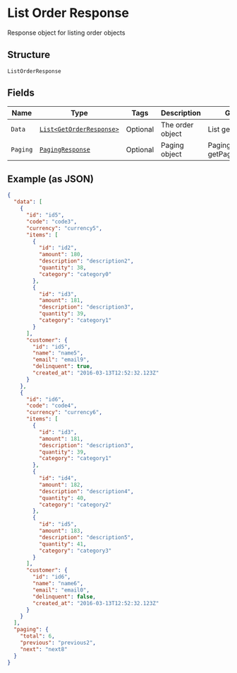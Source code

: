 
# List Order Response

Response object for listing order objects

## Structure

`ListOrderResponse`

## Fields

| Name | Type | Tags | Description | Getter | Setter |
|  --- | --- | --- | --- | --- | --- |
| `Data` | [`List<GetOrderResponse>`](../../doc/models/get-order-response.md) | Optional | The order object | List<GetOrderResponse> getData() | setData(List<GetOrderResponse> data) |
| `Paging` | [`PagingResponse`](../../doc/models/paging-response.md) | Optional | Paging object | PagingResponse getPaging() | setPaging(PagingResponse paging) |

## Example (as JSON)

```json
{
  "data": [
    {
      "id": "id5",
      "code": "code3",
      "currency": "currency5",
      "items": [
        {
          "id": "id2",
          "amount": 180,
          "description": "description2",
          "quantity": 38,
          "category": "category0"
        },
        {
          "id": "id3",
          "amount": 181,
          "description": "description3",
          "quantity": 39,
          "category": "category1"
        }
      ],
      "customer": {
        "id": "id5",
        "name": "name5",
        "email": "email9",
        "delinquent": true,
        "created_at": "2016-03-13T12:52:32.123Z"
      }
    },
    {
      "id": "id6",
      "code": "code4",
      "currency": "currency6",
      "items": [
        {
          "id": "id3",
          "amount": 181,
          "description": "description3",
          "quantity": 39,
          "category": "category1"
        },
        {
          "id": "id4",
          "amount": 182,
          "description": "description4",
          "quantity": 40,
          "category": "category2"
        },
        {
          "id": "id5",
          "amount": 183,
          "description": "description5",
          "quantity": 41,
          "category": "category3"
        }
      ],
      "customer": {
        "id": "id6",
        "name": "name6",
        "email": "email0",
        "delinquent": false,
        "created_at": "2016-03-13T12:52:32.123Z"
      }
    }
  ],
  "paging": {
    "total": 6,
    "previous": "previous2",
    "next": "next8"
  }
}
```

